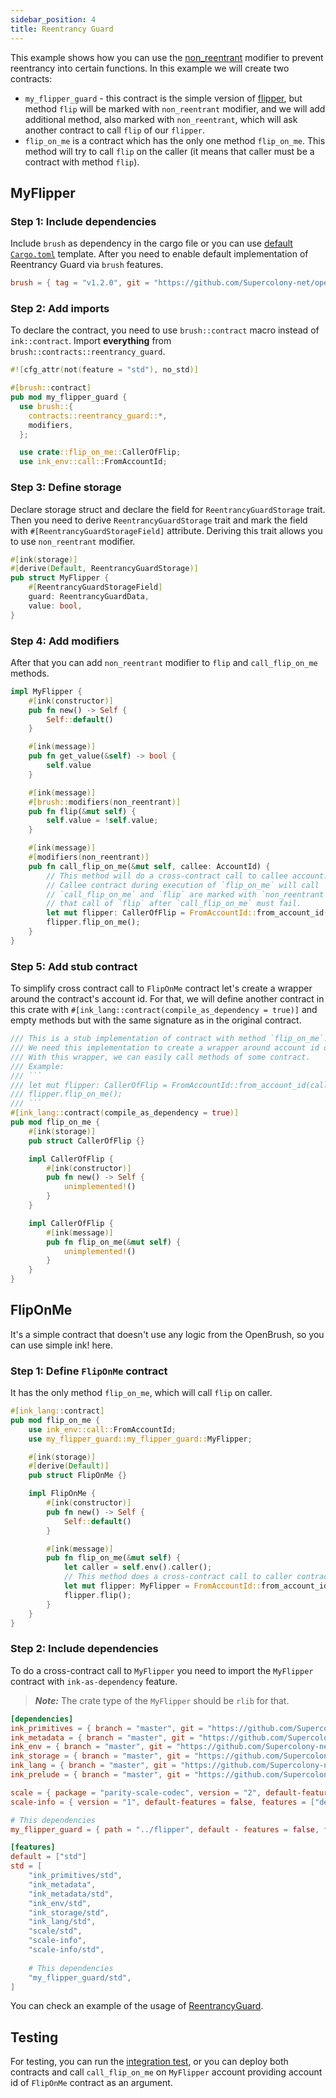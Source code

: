 ```yaml
---
sidebar_position: 4
title: Reentrancy Guard
---
```


This example shows how you can use the [non_reentrant](https://github.com/Supercolony-net/openbrush-contracts/tree/main/contracts/security/reentrancy_guard)
modifier to prevent reentrancy into certain functions. In this example we will create two contracts:

- `my_flipper_guard` - this contract is the simple version of [flipper](https://github.com/paritytech/ink/tree/master/examples/flipper),
  but method `flip` will be marked with `non_reentrant` modifier, and we will add additional method, also marked
  with `non_reentrant`, which will ask another contract to call `flip` of our `flipper`.
- `flip_on_me` is a contract which has the only one method `flip_on_me`. This method will try to call `flip` on the caller
  (it means that caller must be a contract with method `flip`).

## MyFlipper

### Step 1: Include dependencies

Include `brush` as dependency in the cargo file or you can use [default `Cargo.toml`](/smart-contracts/overview#the-default-toml-of-your-project-with-openbrush) template.
After you need to enable default implementation of Reentrancy Guard via `brush` features.

```toml
brush = { tag = "v1.2.0", git = "https://github.com/Supercolony-net/openbrush-contracts", default-features = false, features = ["reentrancy_guard"] }
```

### Step 2: Add imports

To declare the contract, you need to use `brush::contract` macro instead of `ink::contract`. Import **everything**
from `brush::contracts::reentrancy_guard`.

```rust
#![cfg_attr(not(feature = "std"), no_std)]

#[brush::contract]
pub mod my_flipper_guard {
  use brush::{
    contracts::reentrancy_guard::*,
    modifiers,
  };

  use crate::flip_on_me::CallerOfFlip;
  use ink_env::call::FromAccountId;
```


### Step 3: Define storage

Declare storage struct and declare the field for `ReentrancyGuardStorage` trait. Then you need to
derive `ReentrancyGuardStorage` trait and mark the field with `#[ReentrancyGuardStorageField]` attribute. Deriving
this trait allows you to use `non_reentrant` modifier.

```rust
#[ink(storage)]
#[derive(Default, ReentrancyGuardStorage)]
pub struct MyFlipper {
    #[ReentrancyGuardStorageField]
    guard: ReentrancyGuardData,
    value: bool,
}
```

### Step 4: Add modifiers

After that you can add `non_reentrant` modifier to `flip` and `call_flip_on_me` methods.

```rust
impl MyFlipper {
    #[ink(constructor)]
    pub fn new() -> Self {
        Self::default()
    }

    #[ink(message)]
    pub fn get_value(&self) -> bool {
        self.value
    }

    #[ink(message)]
    #[brush::modifiers(non_reentrant)]
    pub fn flip(&mut self) {
        self.value = !self.value;
    }

    #[ink(message)]
    #[modifiers(non_reentrant)]
    pub fn call_flip_on_me(&mut self, callee: AccountId) {
        // This method will do a cross-contract call to callee account. It calls method `flip_on_me`.
        // Callee contract during execution of `flip_on_me` will call `flip` of this contract.
        // `call_flip_on_me` and `flip` are marked with `non_reentrant` modifier. It means,
        // that call of `flip` after `call_flip_on_me` must fail.
        let mut flipper: CallerOfFlip = FromAccountId::from_account_id(callee);
        flipper.flip_on_me();
    }
}
```

### Step 5: Add stub contract

To simplify cross contract call to `FlipOnMe` contract let's create a wrapper around the contract's account id.
For that, we will define another contract in this crate with `#[ink_lang::contract(compile_as_dependency = true)]`
and empty methods but with the same signature as in the original contract.

```rust
/// This is a stub implementation of contract with method `flip_on_me`.
/// We need this implementation to create a wrapper around account id of contract.
/// With this wrapper, we can easily call methods of some contract.
/// Example:
/// ```
/// let mut flipper: CallerOfFlip = FromAccountId::from_account_id(callee);
/// flipper.flip_on_me();
/// ```
#[ink_lang::contract(compile_as_dependency = true)]
pub mod flip_on_me {
    #[ink(storage)]
    pub struct CallerOfFlip {}

    impl CallerOfFlip {
        #[ink(constructor)]
        pub fn new() -> Self {
            unimplemented!()
        }
    }

    impl CallerOfFlip {
        #[ink(message)]
        pub fn flip_on_me(&mut self) {
            unimplemented!()
        }
    }
}
```

## FlipOnMe

It's a simple contract that doesn't use any logic from the OpenBrush, so you can use simple ink! here.

### Step 1: Define `FlipOnMe` contract

It has the only method `flip_on_me`, which will call `flip` on caller.

```rust
#[ink_lang::contract]
pub mod flip_on_me {
    use ink_env::call::FromAccountId;
    use my_flipper_guard::my_flipper_guard::MyFlipper;

    #[ink(storage)]
    #[derive(Default)]
    pub struct FlipOnMe {}

    impl FlipOnMe {
        #[ink(constructor)]
        pub fn new() -> Self {
            Self::default()
        }

        #[ink(message)]
        pub fn flip_on_me(&mut self) {
            let caller = self.env().caller();
            // This method does a cross-contract call to caller contract and calls the `flip` method.
            let mut flipper: MyFlipper = FromAccountId::from_account_id(caller);
            flipper.flip();
        }
    }
}
```

### Step 2: Include dependencies

To do a cross-contract call to `MyFlipper` you need to import the `MyFlipper` contract with `ink-as-dependency` feature.

> **_Note:_**  The crate type of the `MyFlipper` should be `rlib` for that.

```toml
[dependencies]
ink_primitives = { branch = "master", git = "https://github.com/Supercolony-net/ink", default-features = false }
ink_metadata = { branch = "master", git = "https://github.com/Supercolony-net/ink", default-features = false, features = ["derive"], optional = true }
ink_env = { branch = "master", git = "https://github.com/Supercolony-net/ink", default-features = false }
ink_storage = { branch = "master", git = "https://github.com/Supercolony-net/ink", default-features = false }
ink_lang = { branch = "master", git = "https://github.com/Supercolony-net/ink", default-features = false }
ink_prelude = { branch = "master", git = "https://github.com/Supercolony-net/ink", default-features = false }

scale = { package = "parity-scale-codec", version = "2", default-features = false, features = ["derive"] }
scale-info = { version = "1", default-features = false, features = ["derive"], optional = true }

# This dependencies
my_flipper_guard = { path = "../flipper", default - features = false, features = ["ink-as-dependency"] }

[features]
default = ["std"]
std = [
    "ink_primitives/std",
    "ink_metadata",
    "ink_metadata/std",
    "ink_env/std",
    "ink_storage/std",
    "ink_lang/std",
    "scale/std",
    "scale-info",
    "scale-info/std",
    
    # This dependencies
    "my_flipper_guard/std",
]
```

You can check an example of the usage of [ReentrancyGuard](https://github.com/Supercolony-net/openbrush-contracts/tree/main/examples/reentrancy_guard).

## Testing

For testing, you can run the [integration test](https://github.com/Supercolony-net/openbrush-contracts/blob/main/tests/reentrancy-guard.tests.ts), or you can deploy both
contracts and call `call_flip_on_me` on `MyFlipper`
account providing account id of `FlipOnMe` contract as an argument.
